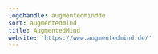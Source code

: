 ```yaml
---
logohandle: augmentedmindde
sort: augmentedmind
title: AugmentedMind
website: 'https://www.augmentedmind.de/'
---
```

